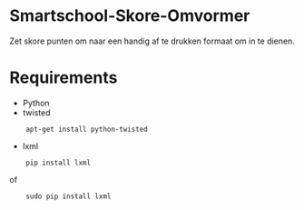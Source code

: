 # Smartschool-Skore-Omvormer
Zet skore punten om naar een handig af te drukken formaat om in te dienen.
# Requirements
* Python
* twisted
```
    apt-get install python-twisted
```
* lxml
```
    pip install lxml
```
of 
```
    sudo pip install lxml
```